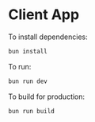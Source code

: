 # Client App

To install dependencies:

```bash
bun install
```

To run:

```bash
bun run dev
```

To build for production:

```bash
bun run build
```
